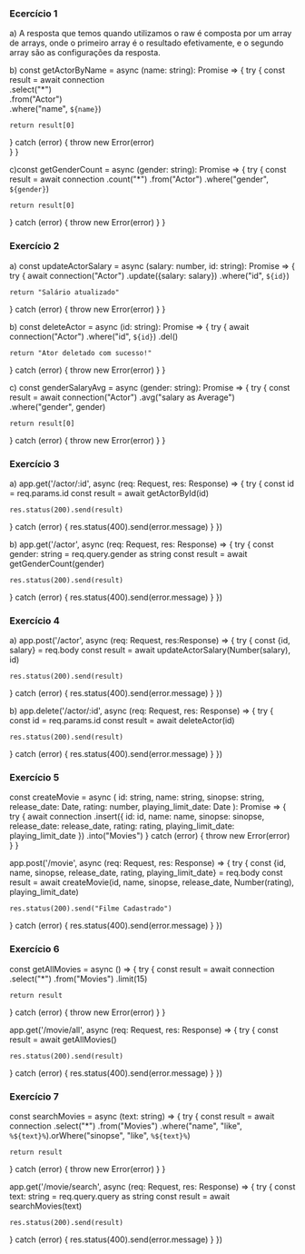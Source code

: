 ### Ecercício 1

a) A resposta que temos quando utilizamos o raw é composta por um array de arrays, onde o primeiro array é o resultado efetivamente, e o segundo array são as configurações da resposta.

b) const getActorByName = async (name: string): Promise<any> => {
  try {
    const result = await connection            
      .select("*")            
      .from("Actor")            
      .where("name", `${name}`)

    return result[0]
  } catch (error) {
    throw new Error(error)    
  }
}

c)const getGenderCount = async (gender: string): Promise<any> => {
  try {
    const result = await connection
      .count("*")
      .from("Actor")
      .where("gender", `${gender}`)

    return result[0]
  } catch (error) {
    throw new Error(error)
  }
}

### Exercício 2

a) const updateActorSalary = async (salary: number, id: string): Promise<string> => {
  try {
    await connection("Actor")
      .update({salary: salary})
      .where("id", `${id}`)

    return "Salário atualizado"
  } catch (error) {
    throw new Error(error)
  }
}

b) const deleteActor = async (id: string): Promise<any> => {
  try {
    await connection("Actor")
      .where("id", `${id}`)
      .del()

    return "Ator deletado com sucesso!"
  } catch (error) {
    throw new Error(error)
  }
}

c) const genderSalaryAvg = async (gender: string): Promise<any> => {
  try {
    const result = await connection("Actor")
      .avg("salary as Average")
      .where("gender", gender)
    
    return result[0]
  } catch (error) {
    throw new Error(error)
  }
}

### Exercício 3

a) app.get('/actor/:id', async (req: Request, res: Response) => {
  try {
    const id = req.params.id
    const result = await getActorById(id)

    res.status(200).send(result)
  } catch (error) {
    res.status(400).send(error.message)
  }
})

b) app.get('/actor', async (req: Request, res: Response) => {
  try {
    const gender: string = req.query.gender as string
    const result = await getGenderCount(gender)

    res.status(200).send(result)
  } catch (error) {
    res.status(400).send(error.message)
  }
})

### Exercício 4

a) app.post('/actor', async (req: Request, res:Response) => {
  try {
    const {id, salary} = req.body
    const result = await updateActorSalary(Number(salary), id)

    res.status(200).send(result)
  } catch (error) {
    res.status(400).send(error.message)
  }
})

b) app.delete('/actor/:id', async (req: Request, res: Response) => {
  try {
    const id = req.params.id
    const result = await deleteActor(id)

    res.status(200).send(result)
  } catch (error) {
    res.status(400).send(error.message)
  }
})

### Exercício 5

const createMovie = async (
  id: string,
  name: string,
  sinopse: string,
  release_date: Date,
  rating: number,
  playing_limit_date: Date
): Promise<any> => {
  try {
    await connection
      .insert({
        id: id, 
        name: name, 
        sinopse: sinopse, 
        release_date: release_date, 
        rating: rating, 
        playing_limit_date: playing_limit_date
      })
      .into("Movies")
  } catch (error) {
    throw new Error(error)
  }
}

app.post('/movie', async (req: Request, res: Response) => {
  try {
    const {id, name, sinopse, release_date, rating, playing_limit_date} = req.body
    const result = await createMovie(id, name, sinopse, release_date, Number(rating), playing_limit_date)

    res.status(200).send("Filme Cadastrado")
  } catch (error) {
    res.status(400).send(error.message)
  }
})

### Exercício 6

const getAllMovies = async () => {
  try {
    const result = await connection
      .select("*")
      .from("Movies")
      .limit(15)
    
    return result
  } catch (error) {
    throw new Error(error)
  }
}

app.get('/movie/all', async (req: Request, res: Response) => {
  try {
    const result = await getAllMovies()

    res.status(200).send(result)
  } catch (error) {
    res.status(400).send(error.message)
  }
})

### Exercício 7

const searchMovies = async (text: string) => {
  try {
    const result = await connection
      .select("*")
      .from("Movies")
      .where("name", "like", `%${text}%`).orWhere("sinopse", "like", `%${text}%`)

    return result
  } catch (error) {
    throw new Error(error)
  }
}

app.get('/movie/search', async (req: Request, res: Response) => {
  try {
    const text: string = req.query.query as string
    const result = await searchMovies(text)

    res.status(200).send(result)
  } catch (error) {
    res.status(400).send(error.message)
  }
})
